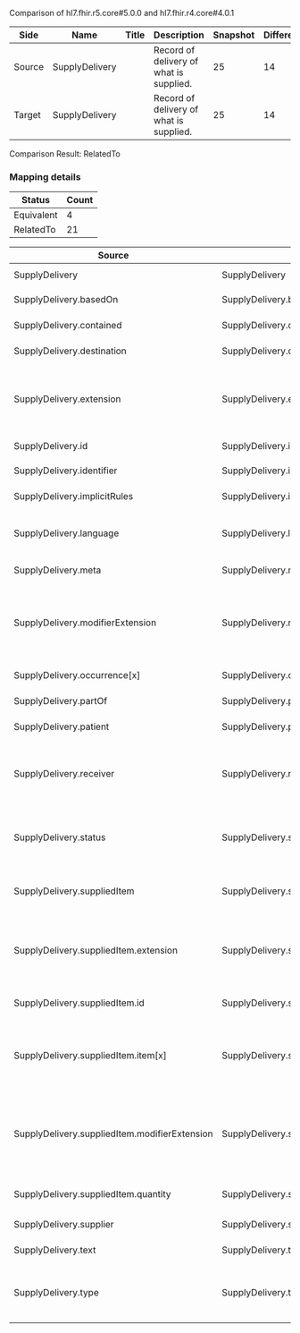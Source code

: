 Comparison of hl7.fhir.r5.core#5.0.0 and hl7.fhir.r4.core#4.0.1

| Side | Name | Title | Description | Snapshot | Differential |
| --- | --- | --- | --- | --- | --- |
| Source | SupplyDelivery |  | Record of delivery of what is supplied. | 25 | 14 |
| Target | SupplyDelivery |  | Record of delivery of what is supplied. | 25 | 14 |


Comparison Result: RelatedTo


### Mapping details

| Status | Count |
| ------ | ----- |
Equivalent | 4 |
RelatedTo | 21 |


| Source | Target | Status | Message |
| ------ | ------ | ------ | ------- |
| SupplyDelivery | SupplyDelivery | Equivalent | R5 `SupplyDelivery` maps as Equivalent to R4 `SupplyDelivery` |
| SupplyDelivery.basedOn | SupplyDelivery.basedOn | Equivalent | R5 `SupplyDelivery.basedOn` maps as Equivalent to R4 `SupplyDelivery.basedOn` |
| SupplyDelivery.contained | SupplyDelivery.contained | Equivalent | R5 `SupplyDelivery.contained` maps as Equivalent to R4 `SupplyDelivery.contained` |
| SupplyDelivery.destination | SupplyDelivery.destination | Equivalent | R5 `SupplyDelivery.destination` maps as Equivalent to R4 `SupplyDelivery.destination` |
| SupplyDelivery.extension | SupplyDelivery.extension | SourceIsBroaderThanTarget | R5 `SupplyDelivery.extension` maps as SourceIsBroaderThanTarget to R4 `SupplyDelivery.extension` - extension has change due to type change: R5 `extension` `Extension` maps as SourceIsBroaderThanTarget for R4 `extension` |
| SupplyDelivery.id | SupplyDelivery.id | Equivalent | R5 `SupplyDelivery.id` maps as Equivalent to R4 `SupplyDelivery.id` |
| SupplyDelivery.identifier | SupplyDelivery.identifier | Equivalent | R5 `SupplyDelivery.identifier` maps as Equivalent to R4 `SupplyDelivery.identifier` |
| SupplyDelivery.implicitRules | SupplyDelivery.implicitRules | Equivalent | R5 `SupplyDelivery.implicitRules` maps as Equivalent to R4 `SupplyDelivery.implicitRules` |
| SupplyDelivery.language | SupplyDelivery.language | RelatedTo | R5 `SupplyDelivery.language` maps as RelatedTo to R4 `SupplyDelivery.language` - language changed the binding strength from Required to Preferred |
| SupplyDelivery.meta | SupplyDelivery.meta | Equivalent | R5 `SupplyDelivery.meta` maps as Equivalent to R4 `SupplyDelivery.meta` |
| SupplyDelivery.modifierExtension | SupplyDelivery.modifierExtension | SourceIsBroaderThanTarget | R5 `SupplyDelivery.modifierExtension` maps as SourceIsBroaderThanTarget to R4 `SupplyDelivery.modifierExtension` - modifierExtension has change due to type change: R5 `modifierExtension` `Extension` maps as SourceIsBroaderThanTarget for R4 `modifierExtension` |
| SupplyDelivery.occurrence[x] | SupplyDelivery.occurrence[x] | Equivalent | R5 `SupplyDelivery.occurrence[x]` maps as Equivalent to R4 `SupplyDelivery.occurrence[x]` |
| SupplyDelivery.partOf | SupplyDelivery.partOf | Equivalent | R5 `SupplyDelivery.partOf` maps as Equivalent to R4 `SupplyDelivery.partOf` |
| SupplyDelivery.patient | SupplyDelivery.patient | Equivalent | R5 `SupplyDelivery.patient` maps as Equivalent to R4 `SupplyDelivery.patient` |
| SupplyDelivery.receiver | SupplyDelivery.receiver | SourceIsBroaderThanTarget | R5 `SupplyDelivery.receiver` maps as SourceIsBroaderThanTarget to R4 `SupplyDelivery.receiver` - receiver has change due to type change: R5 `receiver` `Reference` maps as SourceIsBroaderThanTarget for R4 `receiver` |
| SupplyDelivery.status | SupplyDelivery.status | Equivalent | R5 `SupplyDelivery.status` maps as Equivalent to R4 `SupplyDelivery.status` - status has compatible required binding for code type: http://hl7.org/fhir/ValueSet/supplydelivery-status|5.0.0 and http://hl7.org/fhir/ValueSet/supplydelivery-status|4.0.1 (Equivalent) |
| SupplyDelivery.suppliedItem | SupplyDelivery.suppliedItem | RelatedTo | R5 `SupplyDelivery.suppliedItem` maps as RelatedTo to R4 `SupplyDelivery.suppliedItem` - suppliedItem changed from array to scalar (max cardinality from * to 1) |
| SupplyDelivery.suppliedItem.extension | SupplyDelivery.suppliedItem.extension | SourceIsBroaderThanTarget | R5 `SupplyDelivery.suppliedItem.extension` maps as SourceIsBroaderThanTarget to R4 `SupplyDelivery.suppliedItem.extension` - extension has change due to type change: R5 `extension` `Extension` maps as SourceIsBroaderThanTarget for R4 `extension` |
| SupplyDelivery.suppliedItem.id | SupplyDelivery.suppliedItem.id | Equivalent | R5 `SupplyDelivery.suppliedItem.id` maps as Equivalent to R4 `SupplyDelivery.suppliedItem.id` |
| SupplyDelivery.suppliedItem.item[x] | SupplyDelivery.suppliedItem.item[x] | SourceIsBroaderThanTarget | R5 `SupplyDelivery.suppliedItem.item[x]` maps as SourceIsBroaderThanTarget to R4 `SupplyDelivery.suppliedItem.item[x]` - item[x] has change due to type change: R5 `item[x]` `Reference` maps as SourceIsBroaderThanTarget for R4 `item[x]` |
| SupplyDelivery.suppliedItem.modifierExtension | SupplyDelivery.suppliedItem.modifierExtension | SourceIsBroaderThanTarget | R5 `SupplyDelivery.suppliedItem.modifierExtension` maps as SourceIsBroaderThanTarget to R4 `SupplyDelivery.suppliedItem.modifierExtension` - modifierExtension has change due to type change: R5 `modifierExtension` `Extension` maps as SourceIsBroaderThanTarget for R4 `modifierExtension` |
| SupplyDelivery.suppliedItem.quantity | SupplyDelivery.suppliedItem.quantity | Equivalent | R5 `SupplyDelivery.suppliedItem.quantity` maps as Equivalent to R4 `SupplyDelivery.suppliedItem.quantity` |
| SupplyDelivery.supplier | SupplyDelivery.supplier | Equivalent | R5 `SupplyDelivery.supplier` maps as Equivalent to R4 `SupplyDelivery.supplier` |
| SupplyDelivery.text | SupplyDelivery.text | Equivalent | R5 `SupplyDelivery.text` maps as Equivalent to R4 `SupplyDelivery.text` |
| SupplyDelivery.type | SupplyDelivery.type | Equivalent | R5 `SupplyDelivery.type` maps as Equivalent to R4 `SupplyDelivery.type` - type has compatible required binding for non-code type: http://hl7.org/fhir/ValueSet/supplydelivery-supplyitemtype|5.0.0 and http://hl7.org/fhir/ValueSet/supplydelivery-type|4.0.1 (Equivalent) |

